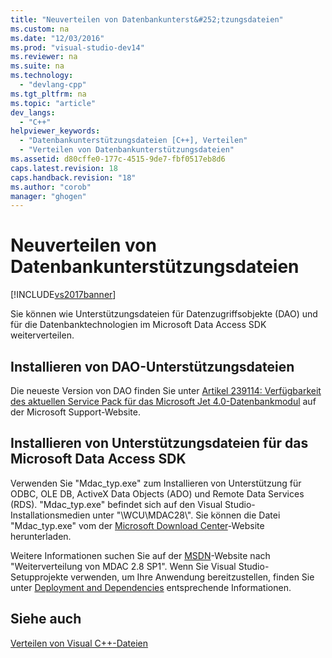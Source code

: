 ```yaml
---
title: "Neuverteilen von Datenbankunterst&#252;tzungsdateien"
ms.custom: na
ms.date: "12/03/2016"
ms.prod: "visual-studio-dev14"
ms.reviewer: na
ms.suite: na
ms.technology: 
  - "devlang-cpp"
ms.tgt_pltfrm: na
ms.topic: "article"
dev_langs: 
  - "C++"
helpviewer_keywords: 
  - "Datenbankunterstützungsdateien [C++], Verteilen"
  - "Verteilen von Datenbankunterstützungsdateien"
ms.assetid: d80cffe0-177c-4515-9de7-fbf0517eb8d6
caps.latest.revision: 18
caps.handback.revision: "18"
ms.author: "corob"
manager: "ghogen"
---
```

# Neuverteilen von Datenbankunterst&#252;tzungsdateien
[!INCLUDE[vs2017banner](../assembler/inline/includes/vs2017banner.md)]

Sie können wie Unterstützungsdateien für Datenzugriffsobjekte \(DAO\) und für die Datenbanktechnologien im Microsoft Data Access SDK weiterverteilen.  
  
## Installieren von DAO\-Unterstützungsdateien  
 Die neueste Version von DAO finden Sie unter [Artikel 239114: Verfügbarkeit des aktuellen Service Pack für das Microsoft Jet 4.0\-Datenbankmodul](http://go.microsoft.com/fwlink/?LinkId=198014) auf der Microsoft Support\-Website.  
  
## Installieren von Unterstützungsdateien für das Microsoft Data Access SDK  
 Verwenden Sie "Mdac\_typ.exe" zum Installieren von Unterstützung für ODBC, OLE DB, ActiveX Data Objects \(ADO\) und Remote Data Services \(RDS\).  "Mdac\_typ.exe" befindet sich auf den Visual Studio\-Installationsmedien unter "\\WCU\\MDAC28\\".  Sie können die Datei "Mdac\_typ.exe" vom der [Microsoft Download Center](http://go.microsoft.com/fwlink/?LinkId=198015)\-Website herunterladen.  
  
 Weitere Informationen suchen Sie auf der [MSDN](http://go.microsoft.com/fwlink/?LinkId=198016)\-Website nach "Weiterverteilung von MDAC 2.8 SP1".  Wenn Sie Visual Studio\-Setupprojekte verwenden, um Ihre Anwendung bereitzustellen, finden Sie unter [Deployment and Dependencies](assetId:///49e9b84d-bd6a-4388-b9ac-46ea79cf0733) entsprechende Informationen.  
  
## Siehe auch  
 [Verteilen von Visual C\+\+\-Dateien](../ide/redistributing-visual-cpp-files.md)